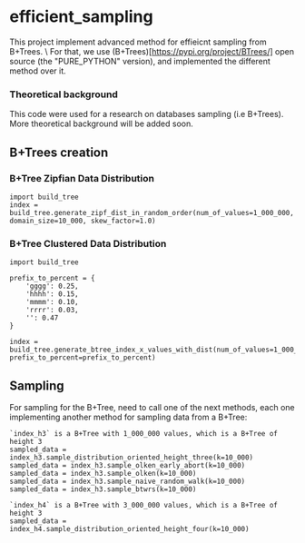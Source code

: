 # efficient_sampling
This project implement advanced method for effieicnt sampling from B+Trees. \\
For that, we use (B+Trees)[https://pypi.org/project/BTrees/] open source (the "PURE\_PYTHON" version), and implemented the different method over it.

### Theoretical background
This code were used for a research on databases sampling (i.e B+Trees).
More theoretical background will be added soon.

## B+Trees creation
### B+Tree Zipfian Data Distribution
```
import build_tree
index = build_tree.generate_zipf_dist_in_random_order(num_of_values=1_000_000, domain_size=10_000, skew_factor=1.0)
```


### B+Tree Clustered Data Distribution
```
import build_tree

prefix_to_percent = {
    'gggg': 0.25,
    'hhhh': 0.15,
    'mmmm': 0.10,
    'rrrr': 0.03,
    '': 0.47
}

index = build_tree.generate_btree_index_x_values_with_dist(num_of_values=1_000_000, prefix_to_percent=prefix_to_percent)
```

## Sampling
For sampling for the B+Tree, need to call one of the next methods, each one implementing another method for sampling data from a B+Tree:

```
`index_h3` is a B+Tree with 1_000_000 values, which is a B+Tree of height 3
sampled_data = index_h3.sample_distribution_oriented_height_three(k=10_000)
sampled_data = index_h3.sample_olken_early_abort(k=10_000)
sampled_data = index_h3.sample_olken(k=10_000)
sampled_data = index_h3.sample_naive_random_walk(k=10_000)
sampled_data = index_h3.sample_btwrs(k=10_000)

`index_h4` is a B+Tree with 3_000_000 values, which is a B+Tree of height 3
sampled_data = index_h4.sample_distribution_oriented_height_four(k=10_000)
```
